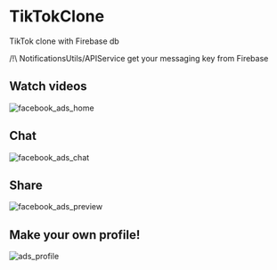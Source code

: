 # TikTokClone
TikTok clone with Firebase db

/!\ NotificationsUtils/APIService get your messaging key from Firebase

## Watch videos
![facebook_ads_home](https://user-images.githubusercontent.com/58702474/144748598-17cec35b-3d71-4494-9cc5-40a9d19e0bc4.png)

## Chat
![facebook_ads_chat](https://user-images.githubusercontent.com/58702474/144748608-ec0d9675-e5d6-4e53-a746-748a4015abdd.png)

## Share
![facebook_ads_preview](https://user-images.githubusercontent.com/58702474/144748615-f44dfa27-c160-48ac-a236-2b107d3c3763.png)

## Make your own profile!
![ads_profile](https://user-images.githubusercontent.com/58702474/144748626-b6a52fc8-063e-4caf-9251-43c4bf15deb1.png)
